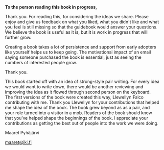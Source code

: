 **To the person reading this book in progress,**

Thank you. For reading this, for considering the ideas we share. Please enjoy and give us feedback on what you liked, what you didn't like and what you feel is still missing so that the guidebook would answer your questions. We believe the book is useful as it is, but it is work in progress that will further grow.

Creating a book takes a lot of persistence and support from early adopters like yourself helps us to keep going. The motivational impact of an email saying someone purchased the book is essential, just as seeing the numbers of interested people grow.

Thank you.

This book started off with an idea of strong-style pair writing. For every idea we would want to write down, there would be another reviewing and improving the idea as it flowed through second person on the keyboard. The first versions of the book were created this way, Llewellyn Falco contributing with me. Thank you Llewellyn for your contributions that helped me shape the idea of the book. The book grew beyond as as a pair, and your role turned into a visitor in a mob. Readers of the book should know that you've helped shape the beginnings of the book. I appreciate your contributions as getting the best out of people into the work we were doing. 

Maaret Pyh&auml;j&auml;rvi

maaret@iki.fi

